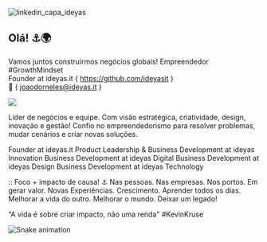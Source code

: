 ![linkedin_capa_ideyas](https://github.com/ideyasit/.github/assets/45001308/032f39df-7c9c-404e-a224-f546381ba966)

## Olá! ⚓🌍 ##
Vamos juntos construirmos negócios globais!
Empreendedor #GrowthMindset  
Founder at ideyas.it { https://github.com/ideyasit }  
:email: { joaodorneles@ideyas.it }
<div>
<a href="https://www.linkedin.com/in/joaodornelesbueno" target="_blank"><img src="https://img.shields.io/badge/-LinkedIn-%230077B5?style=for-the-badge&logo=linkedin&logoColor=white" target="_blank"></a>  
</div>

Líder de negócios e equipe.
Com visão estratégica, criatividade, design, inovação e gestão!
Confio no empreendedorismo para resolver problemas, mudar cenários e criar novas soluções.

Founder at ideyas.it
Product Leadership & Business Development at ideyas Innovation
Business Development at ideyas Digital
Business Development at ideyas Design
Business Development at ideyas Technology

:: Foco + impacto de causa! ⚓
Nas pessoas.
Nas empresas.
Nos portos.
Em gerar valor.
Novas Experiências.
Crescimento.
Aprender todos os dias.
Melhorar a vida do outro.
Melhorar o mundo.
Deixar um legado!   

“A vida é sobre criar impacto, não uma renda" #KevinKruse  

![Snake animation](https://github.com/joaodornelesbueno/joaodornelesbueno/blob/output/github-contribution-grid-snake.svg)

<!--
**joaodornelesbueno/joaodornelesbueno** is a ✨ _special_ ✨ repository because its `README.md` (this file) appears on your GitHub profile.

Here are some ideas to get you started:

- 🔭 I’m currently working on ...
- 🌱 I’m currently learning ...
- 👯 I’m looking to collaborate on ...
- 🤔 I’m looking for help with ...
- 💬 Ask me about ...
- 📫 How to reach me: ...
- 😄 Pronouns: ...
- ⚡ Fun fact: ...
-->
